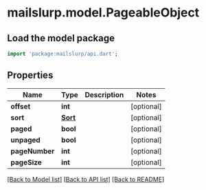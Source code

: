 # mailslurp.model.PageableObject

## Load the model package
```dart
import 'package:mailslurp/api.dart';
```

## Properties
Name | Type | Description | Notes
------------ | ------------- | ------------- | -------------
**offset** | **int** |  | [optional] 
**sort** | [**Sort**](Sort) |  | [optional] 
**paged** | **bool** |  | [optional] 
**unpaged** | **bool** |  | [optional] 
**pageNumber** | **int** |  | [optional] 
**pageSize** | **int** |  | [optional] 

[[Back to Model list]](../README#documentation-for-models) [[Back to API list]](../README#documentation-for-api-endpoints) [[Back to README]](../README)


